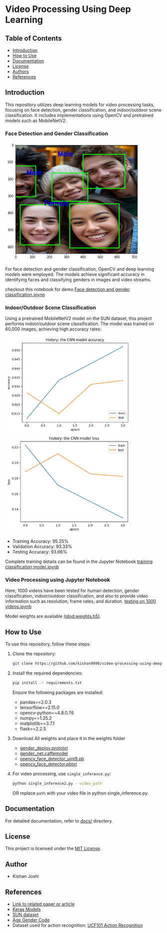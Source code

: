 # Video Processing Using Deep Learning

## Table of Contents
- [Introduction](#introduction)
- [How to Use](#how-to-use)
- [Documentation](#documentation)
- [License](#license)
- [Authors](#authors)
- [References](#references)

## Introduction
This repository utilizes deep learning models for video processing tasks, focusing on face detection, gender classification, and indoor/outdoor scene classification. It includes implementations using OpenCV and pretrained models such as MobileNetV2.

### Face Detection and Gender Classification
![Face Detection and Gender Classification](https://github.com/kishan9999/video-processing-using-deep-learning/blob/main/samples/demo.png)

For face detection and gender classification, OpenCV and deep learning models were employed. The models achieve significant accuracy in identifying faces and classifying genders in images and video streams.

checkout this notebook for demo [Face detection and gender classification.ipynp](https://github.com/kishan9999/video-processing-using-deep-learning/blob/main/human%20detection%20and%20gender%20classification%20demo.ipynb)

### Indoor/Outdoor Scene Classification
Using a pretrained MobileNetV2 model on the SUN dataset, this project performs indoor/outdoor scene classification. The model was trained on 60,000 images, achieving high accuracy rates:

<div>
    <img src="https://github.com/kishan9999/video-processing-using-deep-learning/blob/main/samples/mobilenetv2%20training.png" alt="training 1" width="400"/>
    <img src="https://github.com/kishan9999/video-processing-using-deep-learning/blob/main/samples/mobilenetv2%20training%202.png" alt="training 2" width="400"/>
</div>

- Training Accuracy: 95.25%
- Validation Accuracy: 93.33%
- Testing Accuracy: 93.66%
  
Complete training details can be found in the Jupyter Notebook [training classification model.ipynb](https://github.com/kishan9999/video-processing-using-deep-learning/blob/main/training%20cnn%20model%20for%20indoor%20outdoor%20scenes.ipynb)

### Video Processing using Jupyter Notebook
Here, 1000 videos have been tested for human detection, gender classification, indoor/outdoor classification, and also to provide video information such as resolution, frame rates, and duration.
[testing on 1000 videos.ipynb](https://github.com/kishan9999/video-processing-using-deep-learning/blob/main/processing%20all%201000%20videos.ipynb)

Model weights are available [(idod.weights.h5)](https://github.com/kishan9999/video-processing-using-deep-learning/blob/main/weights/idod.weights.h5).

## How to Use
To use this repository, follow these steps:
1. Clone the repository:
   ```bash
   git clone https://github.com/kishan9999/video-processing-using-deep-learning.git
   ```
2. Install the required dependencies:
   ```bash
   pip install -r requirements.txt
   ```
   Ensure the following packages are installed:
   - pandas==2.0.3
   - tensorflow==2.15.0
   - opencv-python==4.8.0.76
   - numpy==1.25.2
   - matplotlib==3.7.1
   - flask==2.2.5
  
3. Download All weights and place it in the weights folder
   * [gender_deploy.prototxt](https://github.com/smahesh29/Gender-and-Age-Detection/blob/master/gender_deploy.prototxt)
   * [gender_net.caffemodel](https://github.com/smahesh29/Gender-and-Age-Detection/blob/master/gender_net.caffemodel)
   * [opencv_face_detector_uint8.pb](https://github.com/spmallick/learnopencv/blob/master/AgeGender/opencv_face_detector_uint8.pb)
   * [opencv_face_detector.pbtxt](https://github.com/spmallick/learnopencv/blob/master/AgeGender/opencv_face_detector.pbtxt)

5. For video processing, use `single_inference.py`:
   ```bash
   python single_inference2.py --video_path
   ```
   OR replace `path` with your video file in python single_inference.py.

## Documentation
For detailed documentation, refer to [docs/](link/to/docs/) directory.

## License
This project is licensed under the [MIT License](link/to/license).

## Author
- Kishan Joshi

## References
- [Link to related paper or article](link/to/paper)
- [Keras Models](https://keras.io/api/applications/)
- [SUN dataset](https://groups.csail.mit.edu/vision/SUN/hierarchy.html)
- [Age Gender Code](https://github.com/spmallick/learnopencv/tree/master/AgeGender)
- Dataset used for action recognition: [UCF101 Action Recognition](https://www.kaggle.com/datasets/matthewjansen/ucf101-action-recognition)
